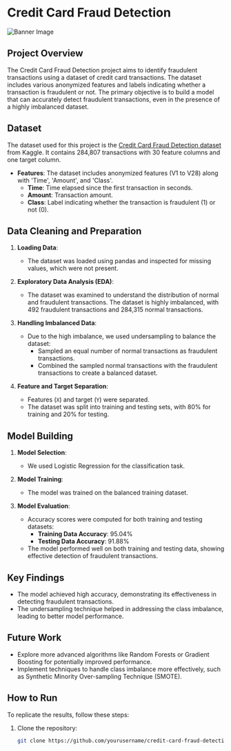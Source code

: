 # Credit Card Fraud Detection

![Banner Image](https://www.practicalecommerce.com/wp-content/uploads/2019/02/Credit-card-fraud.jpg) <!-- Replace with your banner image URL -->

## Project Overview

The Credit Card Fraud Detection project aims to identify fraudulent transactions using a dataset of credit card transactions. The dataset includes various anonymized features and labels indicating whether a transaction is fraudulent or not. The primary objective is to build a model that can accurately detect fraudulent transactions, even in the presence of a highly imbalanced dataset.

## Dataset

The dataset used for this project is the [Credit Card Fraud Detection dataset](https://www.kaggle.com/datasets?search=credit+card+fraud+detection) from Kaggle. It contains 284,807 transactions with 30 feature columns and one target column.

- **Features**: The dataset includes anonymized features (V1 to V28) along with 'Time', 'Amount', and 'Class'.
  - **Time**: Time elapsed since the first transaction in seconds.
  - **Amount**: Transaction amount.
  - **Class**: Label indicating whether the transaction is fraudulent (1) or not (0).

## Data Cleaning and Preparation

1. **Loading Data**:
   - The dataset was loaded using pandas and inspected for missing values, which were not present.

2. **Exploratory Data Analysis (EDA)**:
   - The dataset was examined to understand the distribution of normal and fraudulent transactions. The dataset is highly imbalanced, with 492 fraudulent transactions and 284,315 normal transactions.

3. **Handling Imbalanced Data**:
   - Due to the high imbalance, we used undersampling to balance the dataset:
     - Sampled an equal number of normal transactions as fraudulent transactions.
     - Combined the sampled normal transactions with the fraudulent transactions to create a balanced dataset.

4. **Feature and Target Separation**:
   - Features (`X`) and target (`Y`) were separated.
   - The dataset was split into training and testing sets, with 80% for training and 20% for testing.

## Model Building

1. **Model Selection**:
   - We used Logistic Regression for the classification task.

2. **Model Training**:
   - The model was trained on the balanced training dataset.

3. **Model Evaluation**:
   - Accuracy scores were computed for both training and testing datasets:
     - **Training Data Accuracy**: 95.04%
     - **Testing Data Accuracy**: 91.88%
   - The model performed well on both training and testing data, showing effective detection of fraudulent transactions.

## Key Findings

- The model achieved high accuracy, demonstrating its effectiveness in detecting fraudulent transactions.
- The undersampling technique helped in addressing the class imbalance, leading to better model performance.

## Future Work

- Explore more advanced algorithms like Random Forests or Gradient Boosting for potentially improved performance.
- Implement techniques to handle class imbalance more effectively, such as Synthetic Minority Over-sampling Technique (SMOTE).

## How to Run

To replicate the results, follow these steps:

1. Clone the repository:
   ```sh
   git clone https://github.com/yourusername/credit-card-fraud-detection.git

